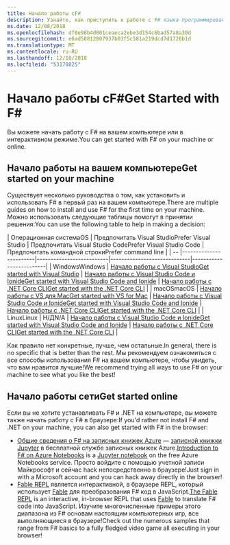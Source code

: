 ```yaml
---
title: Начало работы сF#
description: Узнайте, как приступить к работе с F# языка программирования.
ms.date: 12/08/2018
ms.openlocfilehash: df0e98b4d001ceaeca2ebe3d154c6bad57a8a30d
ms.sourcegitcommit: e6ad58812807937b03f5c581a219dcd7d1726b1d
ms.translationtype: MT
ms.contentlocale: ru-RU
ms.lasthandoff: 12/10/2018
ms.locfileid: "53170825"
---
```

# <a name="get-started-with-f"></a><span data-ttu-id="ffbf7-103">Начало работы сF#</span><span class="sxs-lookup"><span data-stu-id="ffbf7-103">Get Started with F#</span></span> #

<span data-ttu-id="ffbf7-104">Вы можете начать работу с F# на вашем компьютере или в интерактивном режиме.</span><span class="sxs-lookup"><span data-stu-id="ffbf7-104">You can get started with F# on your machine or online.</span></span>

## <a name="get-started-on-your-machine"></a><span data-ttu-id="ffbf7-105">Начало работы на вашем компьютере</span><span class="sxs-lookup"><span data-stu-id="ffbf7-105">Get started on your machine</span></span>

<span data-ttu-id="ffbf7-106">Существует несколько руководства о том, как установить и использовать F# в первый раз на вашем компьютере.</span><span class="sxs-lookup"><span data-stu-id="ffbf7-106">There are multiple guides on how to install and use F# for the first time on your machine.</span></span>  <span data-ttu-id="ffbf7-107">Можно использовать следующие таблицы помогут в принятии решения:</span><span class="sxs-lookup"><span data-stu-id="ffbf7-107">You can use the following table to help in making a decision:</span></span>

| <span data-ttu-id="ffbf7-108">Операционная система</span><span class="sxs-lookup"><span data-stu-id="ffbf7-108">OS</span></span> | <span data-ttu-id="ffbf7-109">Предпочитать Visual Studio</span><span class="sxs-lookup"><span data-stu-id="ffbf7-109">Prefer Visual Studio</span></span> | <span data-ttu-id="ffbf7-110">Предпочитать Visual Studio Code</span><span class="sxs-lookup"><span data-stu-id="ffbf7-110">Prefer Visual Studio Code</span></span> | <span data-ttu-id="ffbf7-111">Предпочитать командной строки</span><span class="sxs-lookup"><span data-stu-id="ffbf7-111">Prefer command line</span></span> |
| -- |------------------------|--------------------------|-----------------------------|-------------------------|
| <span data-ttu-id="ffbf7-112">Windows</span><span class="sxs-lookup"><span data-stu-id="ffbf7-112">Windows</span></span> | [<span data-ttu-id="ffbf7-113">Начало работы с Visual Studio</span><span class="sxs-lookup"><span data-stu-id="ffbf7-113">Get started with Visual Studio</span></span>](get-started-visual-studio.md) | [<span data-ttu-id="ffbf7-114">Начало работы с Visual Studio Code и Ionide</span><span class="sxs-lookup"><span data-stu-id="ffbf7-114">Get started with Visual Studio Code and Ionide</span></span>](get-started-vscode.md) | [<span data-ttu-id="ffbf7-115">Начало работы с .NET Core CLI</span><span class="sxs-lookup"><span data-stu-id="ffbf7-115">Get started with the .NET Core CLI</span></span>](get-started-command-line.md) |
| <span data-ttu-id="ffbf7-116">macOS</span><span class="sxs-lookup"><span data-stu-id="ffbf7-116">macOS</span></span> | [<span data-ttu-id="ffbf7-117">Начало работы с VS для Mac</span><span class="sxs-lookup"><span data-stu-id="ffbf7-117">Get started with VS for Mac</span></span>](get-started-with-visual-studio-for-mac.md) | [<span data-ttu-id="ffbf7-118">Начало работы с Visual Studio Code и Ionide</span><span class="sxs-lookup"><span data-stu-id="ffbf7-118">Get started with Visual Studio Code and Ionide</span></span>](get-started-vscode.md) | [<span data-ttu-id="ffbf7-119">Начало работы с .NET Core CLI</span><span class="sxs-lookup"><span data-stu-id="ffbf7-119">Get started with the .NET Core CLI</span></span>](get-started-command-line.md) |
| <span data-ttu-id="ffbf7-120">Linux</span><span class="sxs-lookup"><span data-stu-id="ffbf7-120">Linux</span></span> | <span data-ttu-id="ffbf7-121">Н/Д</span><span class="sxs-lookup"><span data-stu-id="ffbf7-121">N/A</span></span> | [<span data-ttu-id="ffbf7-122">Начало работы с Visual Studio Code и Ionide</span><span class="sxs-lookup"><span data-stu-id="ffbf7-122">Get started with Visual Studio Code and Ionide</span></span>](get-started-vscode.md) | [<span data-ttu-id="ffbf7-123">Начало работы с .NET Core CLI</span><span class="sxs-lookup"><span data-stu-id="ffbf7-123">Get started with the .NET Core CLI</span></span>](get-started-command-line.md) |

<span data-ttu-id="ffbf7-124">Как правило нет конкретные, лучше, чем остальные.</span><span class="sxs-lookup"><span data-stu-id="ffbf7-124">In general, there is no specific that is better than the rest.</span></span> <span data-ttu-id="ffbf7-125">Мы рекомендуем ознакомиться с все способы использования F# на вашем компьютере, чтобы увидеть, что вам нравится лучшие!</span><span class="sxs-lookup"><span data-stu-id="ffbf7-125">We recommend trying all ways to use F# on your machine to see what you like the best!</span></span>

## <a name="get-started-online"></a><span data-ttu-id="ffbf7-126">Начало работы сети</span><span class="sxs-lookup"><span data-stu-id="ffbf7-126">Get started online</span></span>

<span data-ttu-id="ffbf7-127">Если вы не хотите устанавливать F# и .NET на компьютере, вы можете также начать работу с F# в браузере:</span><span class="sxs-lookup"><span data-stu-id="ffbf7-127">If you'd rather not install F# and .NET on your machine, you can also get started with F# in the browser:</span></span>

* <span data-ttu-id="ffbf7-128">[Общие сведения о F# на записных книжек Azure](https://notebooks.azure.com/Microsoft/projects/2018-Intro-FSharp/html/Introduction%20to%20FSharp.ipynb) — [записной книжки Jupyter](https://jupyter.org/) в бесплатной службе записных книжек Azure.</span><span class="sxs-lookup"><span data-stu-id="ffbf7-128">[Introduction to F# on Azure Notebooks](https://notebooks.azure.com/Microsoft/projects/2018-Intro-FSharp/html/Introduction%20to%20FSharp.ipynb) is a [Jupyter notebook](https://jupyter.org/) on the free Azure Notebooks service.</span></span> <span data-ttu-id="ffbf7-129">Просто войдите с помощью учетной записи Майкрософт и сейчас hack непосредственно в браузере!</span><span class="sxs-lookup"><span data-stu-id="ffbf7-129">Just sign in with a Microsoft account and you can hack away directly in the browser!</span></span>
* <span data-ttu-id="ffbf7-130">[Fable REPL](https://fable.io/repl/) является интерактивной, в браузере REPL, который использует [Fable](https://fable.io/) для преобразования F# код в JavaScript.</span><span class="sxs-lookup"><span data-stu-id="ffbf7-130">[The Fable REPL](https://fable.io/repl/) is an interactive, in-browser REPL that uses [Fable](https://fable.io/) to translate F# code into JavaScript.</span></span> <span data-ttu-id="ffbf7-131">Изучите многочисленные примеры этого диапазона из F# основам настоящим компьютерных игр, все выполняющиеся в браузере!</span><span class="sxs-lookup"><span data-stu-id="ffbf7-131">Check out the numerous samples that range from F# basics to a fully fledged video game all executing in your browser!</span></span>
